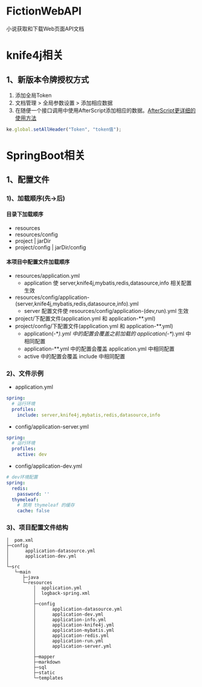 # FictionWebAPI
小说获取和下载Web页面API文档

# knife4j相关
## 1、新版本令牌授权方式
1. 添加全局Token
2. 文档管理 > 全局参数设置 > 添加相应数据
3. 在随便一个接口调用中使用AfterScript添加相应的数据。[AfterScript更详细的使用方法](https://gitee.com/xiaoym/knife4j/wikis/AfterScript)
```javascript
ke.global.setAllHeader("Token", "token值");
```

# SpringBoot相关
## 1、配置文件
### 1)、加载顺序(先->后)
#### 目录下加载顺序
- resources
- resources/config
- project | jarDir
- project/config | jarDir/config
#### 本项目中配置文件加载顺序
- resources/application.yml
  - application 使 server,knife4j,mybatis,redis,datasource,info 相关配置生效
- resources/config/application-(server,knife4j,mybatis,redis,datasource,info).yml
  - server 配置文件使 resources/config/application-(dev,run).yml 生效
- project/下配置文件(application.yml 和 application-**.yml)
- project/config/下配置文件(application.yml 和 application-**.yml)
  - application(-\**).yml 中的配置会覆盖之前加载的 application(-\**).yml 中相同配置
  - application-**.yml 中的配置会覆盖 application.yml 中相同配置
  - active 中的配置会覆盖 include 中相同配置

### 2)、文件示例
- application.yml
```yaml
spring:
  # 运行环境
  profiles:
    include: server,knife4j,mybatis,redis,datasource,info
```
- config/application-server.yml
```yaml
spring:
  # 运行环境
  profiles:
    active: dev
```
- config/application-dev.yml
```yaml
# dev环境配置
spring:
  redis:
    password: ''
  thymeleaf:
    # 禁用 thymeleaf 的缓存
    cache: false
```
### 3)、项目配置文件结构
```shell
│  pom.xml
├─config
│      application-datasource.yml
│      application-dev.yml
│
└─src
   └─main
      ├─java
      └─resources
          │  application.yml
          │  logback-spring.xml
          │
          ├─config
          │      application-datasource.yml
          │      application-dev.yml
          │      application-info.yml
          │      application-knife4j.yml
          │      application-mybatis.yml
          │      application-redis.yml
          │      application-run.yml
          │      application-server.yml
          │
          ├─mapper
          ├─markdown
          ├─sql
          ├─static
          └─templates
```
